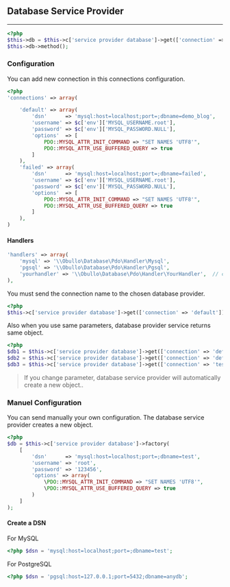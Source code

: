 
## Database Service Provider

-----

```php
<?php
$this->db = $this->c['service provider database']->get(['connection' => 'default']);
$this->db->method();
```

### Configuration

You can add new connection in this connections configuration.

```php
<?php
'connections' => array(

    'default' => array(
        'dsn'      => 'mysql:host=localhost;port=;dbname=demo_blog',
        'username' => $c['env']['MYSQL_USERNAME.root'],
        'password' => $c['env']['MYSQL_PASSWORD.NULL'],
        'options'  => [
            PDO::MYSQL_ATTR_INIT_COMMAND => "SET NAMES 'UTF8'",
            PDO::MYSQL_ATTR_USE_BUFFERED_QUERY => true
        ]
    ),
    'failed' => array(
        'dsn'      => 'mysql:host=localhost;port=;dbname=failed',
        'username' => $c['env']['MYSQL_USERNAME.root'],
        'password' => $c['env']['MYSQL_PASSWORD.NULL'],
        'options'  => [
            PDO::MYSQL_ATTR_INIT_COMMAND => "SET NAMES 'UTF8'",
            PDO::MYSQL_ATTR_USE_BUFFERED_QUERY => true
        ]
    ),
)
```

#### Handlers

```php
'handlers' => array(
    'mysql' => '\\Obullo\Database\Pdo\Handler\Mysql',
    'pgsql' => '\\Obullo\Database\Pdo\Handler\Pgsql',
    'yourhandler' => '\\Obullo\Database\Pdo\Handler\YourHandler',  // create your own using Cache/Handler/HandlerInterface.php
),
```

You must send the connection name to the chosen database provider.

```php
<?php
$this->c['service provider database']->get(['connection' => 'default']);
```
Also when you use same parameters, database provider service returns same object.

```php
<?php
$db1 = $this->c['service provider database']->get(['connection' => 'default']); // Creates a new object ($db1)
$db2 = $this->c['service provider database']->get(['connection' => 'default']); // Returns same object ($db1)
$db3 = $this->c['service provider database']->get(['connection' => 'test']);	 // Creates a new object
```
<blockquote>If you change parameter, database service provider will automatically create a new object..</blockquote>

### Manuel Configuration

You can send manually your own configuration. The database service provider creates a new object.

```php
<?php
$db = $this->c['service provider database']->factory(
    [
        'dsn'      => 'mysql:host=localhost;port=;dbname=test',
        'username' => 'root',
        'password' => '123456',
        'options' => array(
            \PDO::MYSQL_ATTR_INIT_COMMAND => "SET NAMES 'UTF8'",
            \PDO::MYSQL_ATTR_USE_BUFFERED_QUERY => true
        )
    ]
);
```

#### Create a DSN

For MySQL

```php
<?php $dsn = 'mysql:host=localhost;port=;dbname=test';
```

For PostgreSQL

```php
<?php $dsn = 'pgsql:host=127.0.0.1;port=5432;dbname=anydb';
```